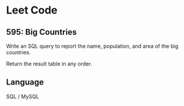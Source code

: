 # Leet Code

## 595: Big Countries

Write an SQL query to report the name, population, and area of the big countries.

Return the result table in any order.

## Language
SQL / MySQL
